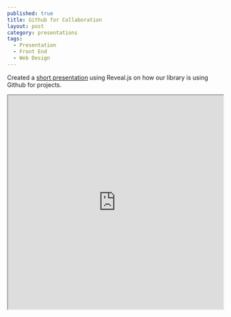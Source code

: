 ```yaml
---
published: true
title: Github for Collaboration
layout: post
category: presentations
tags: 
  - Presentation
  - Front End
  - Web Design
---
```


Created a [short presentation](http://bassettsj.me/github-allstaff-presentation) using Reveal.js on how our library is using Github for projects.


<iframe src="http://bassettsj.me/github-allstaff-presentation" width="100%" height="500"></iframe>
